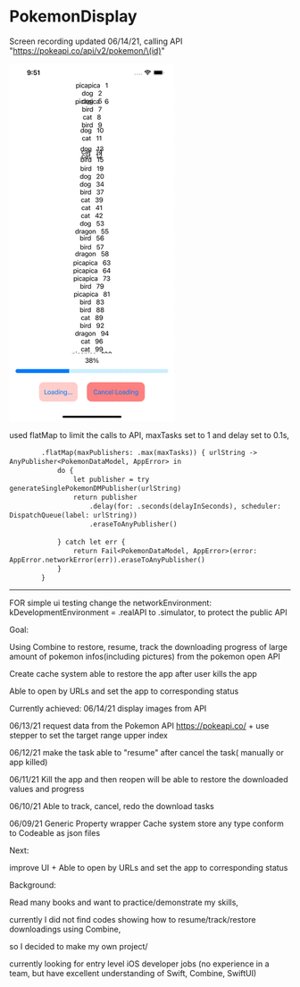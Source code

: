 # PokemonDisplay

Screen recording updated 06/14/21, calling API "https://pokeapi.co/api/v2/pokemon/\(id)"

![](https://github.com/hgtlzyc/PokemonDisplay/blob/7bb958f1765dcd28b56d72df935ce6e643c429a7/screenRecording.gif)



 used flatMap to limit the calls to API, maxTasks set to 1 and delay set to 0.1s, 

            .flatMap(maxPublishers: .max(maxTasks)) { urlString -> AnyPublisher<PokemonDataModel, AppError> in
                do {
                    let publisher = try generateSinglePokemonDMPublisher(urlString)
                    return publisher
                        .delay(for: .seconds(delayInSeconds), scheduler: DispatchQueue(label: urlString))
                        .eraseToAnyPublisher()
                    
                } catch let err {
                    return Fail<PokemonDataModel, AppError>(error: AppError.networkError(err)).eraseToAnyPublisher()
                }
            }

*** 

FOR simple ui testing
change the networkEnvironment: kDevelopmentEnvironment = .realAPI to .simulator, to protect the public API 


Goal:

Using Combine to restore, resume, track the downloading progress of large amount of pokemon infos(including pictures) from the pokemon open API

Create cache system able to restore the app after user kills the app

Able to open by URLs and set the app to corresponding status


Currently achieved:
06/14/21 display images from API

06/13/21 request data from the Pokemon API https://pokeapi.co/ + use stepper to set the target range upper index

06/12/21 make the task able to "resume" after cancel the task( manually or app killed)

06/11/21 Kill the app and then reopen will be able to restore the downloaded values and progress 

06/10/21 Able to track, cancel, redo the download tasks 

06/09/21 Generic Property wrapper Cache system store any type conform to Codeable as json files 

Next:

improve UI + Able to open by URLs and set the app to corresponding status


Background:

Read many books and want to practice/demonstrate my skills, 

currently I did not find codes showing how to resume/track/restore downloadings using Combine,

so I decided to make my own project/ 

currently looking for entry level iOS developer jobs
(no experience in a team, but have excellent understanding of Swift, Combine, SwiftUI)
